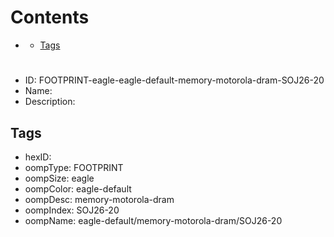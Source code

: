 



Contents
========

* [](#)
	* [Tags](#tags)

# 

- ID: FOOTPRINT-eagle-eagle-default-memory-motorola-dram-SOJ26-20
- Name: 
- Description: 

## Tags

- hexID: 
- oompType: FOOTPRINT
- oompSize: eagle
- oompColor: eagle-default
- oompDesc: memory-motorola-dram
- oompIndex: SOJ26-20
- oompName: eagle-default/memory-motorola-dram/SOJ26-20
